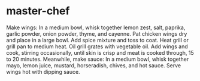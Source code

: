 # master-chef
Make wings: In a medium bowl, whisk together lemon zest, salt, paprika, garlic powder, onion powder, thyme, and cayenne. Pat chicken wings dry and place in a large bowl. Add spice mixture and toss to coat.
Heat grill or grill pan to medium heat. Oil grill grates with vegetable oil. Add wings and cook, stirring occasionally, until skin is crisp and meat is cooked through, 15 to 20 minutes.
Meanwhile, make sauce: In a medium bowl, whisk together mayo, lemon juice, mustard, horseradish, chives, and hot sauce.
Serve wings hot with dipping sauce. 
